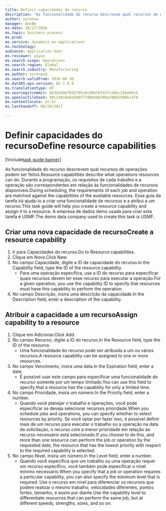 ```yaml
--- 
title: Definir capacidades do recurso
description: "As funcionalidade do recurso descrevem qual recursos de operações podem ser feitos."
author: sorenva
manager: AnnBe
ms.date: 10/27/2016
ms.topic: business-process
ms.prod: 
ms.service: dynamics-ax-applications
ms.technology: 
audience: Application User
ms.reviewer: yuyus
ms.search.scope: Operations
ms.search.region: Global
ms.search.industry: Manufacturing
ms.author: sorenand
ms.search.validFrom: 2016-06-30
ms.dyn365.ops.version: AX 7.0.0
ms.translationtype: HT
ms.sourcegitcommit: 663da58ef01b705c0c984fbfd3fce8bc31be04c6
ms.openlocfilehash: 99c230c0e6a580f77d863b6f0be298615966c479
ms.contentlocale: pt-br
ms.lasthandoff: 08/29/2017

---
```

# <a name="define-resource-capabilities"></a><span data-ttu-id="e7df5-103">Definir capacidades do recurso</span><span class="sxs-lookup"><span data-stu-id="e7df5-103">Define resource capabilities</span></span>

[!include[task guide banner](../../includes/task-guide-banner.md)]

<span data-ttu-id="e7df5-104">As funcionalidade do recurso descrevem qual recursos de operações podem ser feitos.</span><span class="sxs-lookup"><span data-stu-id="e7df5-104">Resource capabilities describe what operations resources can do.</span></span> <span data-ttu-id="e7df5-105">Durante a programação, os requisitos de cada trabalho e a operação são correspondentes em relação às funcionalidades de recursos disponíveis.</span><span class="sxs-lookup"><span data-stu-id="e7df5-105">During scheduling, the requirements of each job and operation are matched against the capabilities of the available resources.</span></span> <span data-ttu-id="e7df5-106">Essa guia da tarefa irá ajudá-lo a criar uma funcionalidade de recursos e a atribui a um recurso.</span><span class="sxs-lookup"><span data-stu-id="e7df5-106">This task guide will help you create a resource capability and assign it to a resource.</span></span> <span data-ttu-id="e7df5-107">A empresa de dados demo usada para criar esta tarefa é USMF.</span><span class="sxs-lookup"><span data-stu-id="e7df5-107">The demo data company used to create this task is USMF.</span></span>


## <a name="create-a-resource-capability"></a><span data-ttu-id="e7df5-108">Criar uma nova capacidade de recurso</span><span class="sxs-lookup"><span data-stu-id="e7df5-108">Create a resource capability</span></span>
1. <span data-ttu-id="e7df5-109">Ir para Capacidades do recurso.</span><span class="sxs-lookup"><span data-stu-id="e7df5-109">Go to Resource capabilities.</span></span>
2. <span data-ttu-id="e7df5-110">Clique em Novo.</span><span class="sxs-lookup"><span data-stu-id="e7df5-110">Click New.</span></span>
3. <span data-ttu-id="e7df5-111">No campo Capacidade, digite a ID de capacidade do recurso.</span><span class="sxs-lookup"><span data-stu-id="e7df5-111">In the Capability field, type the ID of the resource capability.</span></span>
    * <span data-ttu-id="e7df5-112">Para uma operação específica, use a ID do recurso para especificar quais recursos devem ter esse recurso para executar a operação.</span><span class="sxs-lookup"><span data-stu-id="e7df5-112">For a given operation, you use the capability ID to specify that resources must have this capability to perform the operation.</span></span>  
4. <span data-ttu-id="e7df5-113">No campo Descrição, insira uma descrição da capacidade.</span><span class="sxs-lookup"><span data-stu-id="e7df5-113">In the Description field, enter a description of the capability.</span></span>

## <a name="assign-capability-to-a-resource"></a><span data-ttu-id="e7df5-114">Atribuir a capacidade a um recurso</span><span class="sxs-lookup"><span data-stu-id="e7df5-114">Assign capability to a resource</span></span>
1. <span data-ttu-id="e7df5-115">Clique em Adicionar.</span><span class="sxs-lookup"><span data-stu-id="e7df5-115">Click Add.</span></span>
2. <span data-ttu-id="e7df5-116">No campo Recurso, digite a ID do recurso.</span><span class="sxs-lookup"><span data-stu-id="e7df5-116">In the Resource field, type the ID of the resource.</span></span>
    * <span data-ttu-id="e7df5-117">Uma funcionalidade do recurso pode ser atribuída a um ou vários recursos.</span><span class="sxs-lookup"><span data-stu-id="e7df5-117">A resource capability can be assigned to one or more resources.</span></span>  
3. <span data-ttu-id="e7df5-118">No campo Vencimento, insira uma data.</span><span class="sxs-lookup"><span data-stu-id="e7df5-118">In the Expiration field, enter a date.</span></span>
    * <span data-ttu-id="e7df5-119">É possível usar este campo para especificar uma funcionalidade do recurso somente por um tempo limitado.</span><span class="sxs-lookup"><span data-stu-id="e7df5-119">You can use this field to specify that a resource has the capability for only a limited time.</span></span>  
4. <span data-ttu-id="e7df5-120">No campo Prioridade, insira um número.</span><span class="sxs-lookup"><span data-stu-id="e7df5-120">In the Priority field, enter a number.</span></span>
    * <span data-ttu-id="e7df5-121">Quando você planejar o trabalho e operações, você pode especificar se deseja selecionar recursos prioridade.</span><span class="sxs-lookup"><span data-stu-id="e7df5-121">When you schedule jobs and operations, you can specify whether to select resources by priority.</span></span> <span data-ttu-id="e7df5-122">Se você optar por fazer isso, é possível definir mais de um recurso para executar o trabalho ou a operação na data de solicitação, o recurso com a menor prioridade em relação ao recurso necessário está selecionado.</span><span class="sxs-lookup"><span data-stu-id="e7df5-122">If you choose to do this, and more than one resource can perform the job or operation by the requested date, the resource that has the lowest priority with respect to the required capability is selected.</span></span>  
5. <span data-ttu-id="e7df5-123">No campo Nível, insira um número.</span><span class="sxs-lookup"><span data-stu-id="e7df5-123">In the Level field, enter a number.</span></span>
    * <span data-ttu-id="e7df5-124">Quando você especifica que um trabalho ou uma operação requer um recurso específico, você também pode especificar o nível mínimo necessário.</span><span class="sxs-lookup"><span data-stu-id="e7df5-124">When you specify that a job or operation requires a particular capability, you can also specify the minimum level that is required.</span></span> <span data-ttu-id="e7df5-125">Use o recurso em nível para diferenciar os recursos que podem realizar o mesmo trabalho, velocidades diferentes, pontos fortes, tamanho, e assim por diante.</span><span class="sxs-lookup"><span data-stu-id="e7df5-125">Use the capability level to differentiate resources that can perform the same job, but at different speeds, strengths, sizes, and so on.</span></span>  


